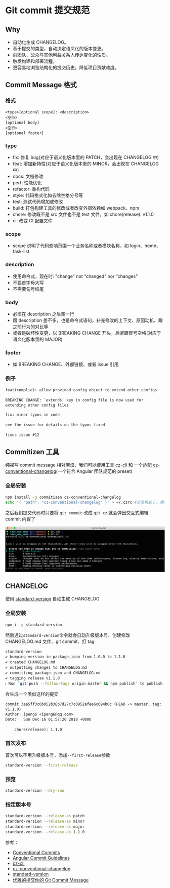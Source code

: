 # Git commit 提交规范

## Why

- 自动化生成 CHANGELOG。
- 基于提交的类型，自动决定语义化的版本变更。
- 向团队、公众与其他利益关系人传达变化的性质。
- 触发构建和部署流程。
- 更容易地浏览结构化的提交历史，降低项目贡献难度。

## Commit Message 格式

### 格式

```
<type>[optional scope]: <description>
<空行>
[optional body]
<空行>
[optional footer]
```

### type

- fix: 修复 bug(对应于语义化版本里的 PATCH，会出现在 CHANGELOG 中)
- feat: 增加新特性(对应于语义化版本里的 MINOR，会出现在 CHANGELOG 中)
- docs: 文档修改
- perf: 性能优化
- refactor: 重构代码
- style: 代码格式化如去除空格分号等
- test: 测试代码增加或修改
- build: 打包构建工具的修改或者改变外部依赖如 webpack、npm
- chore: 修改既不是 src 文件也不是 test 文件，如 chore(release): v1.1.0
- ci: 改变 CI 配置文件

### scope

- scope 说明了代码影响范围一个业务名称或者模块名称，如 login、home、task-list

### description

- 使用命令式，现在时: "change" not "changed" nor "changes"
- 不要首字母大写
- 不需要句号结尾

### body

- 必须在 description 之后空一行
- 跟 description 差不多，也是命令式语句，补充修改的上下文、原因动机、跟之前行为的对比等
- 或者是破坏性变更，以 BREAKING CHANGE 开头，后紧跟冒号空格(对应于语义化版本里的 MAJOR)

### footer

- 如 BREAKING CHANGE、外部链接、或者 issue 引用

### 例子

```
feat(complie): allow provided config object to extend other configs

BREAKING CHANGE: `extends` key in config file is now used for extending other config files
```

```
fix: minor typos in code

see the issue for details on the typos fixed

fixes issue #12
```

## Commitizen 工具

纯裸写 commit message 相对麻烦，我们可以使用工具 [cz-cli](https://github.com/commitizen/cz-cli) 和 一个适配 [cz-conventional-changelog](https://github.com/commitizen/cz-conventional-changelog)(一个符合 Angular 团队规范的 preset)

### 全局安装

```bash
npm install -g commitizen cz-conventional-changelog
echo '{ "path": "cz-conventional-changelog" }' > ~/.czrc #全局模式下, 需要 ~/.czrc 配置文件, 为 commitizen 指定 Adapter.
```

之后我们提交代码时只要将 `git commit` 改成 `git cz` 就会弹出交互式编辑 commit 内容了

![](img/gitcz.png)

## CHANGELOG

使用 [standard-version](https://github.com/conventional-changelog/standard-version) 自动生成 CHANGELOG

### 全局安装

```bash
npm i -g standard-version
```

然后通过`standard-version`命令就会自动升级版本号、创建修改 CHANGELOG.md 文件、git commit、打 tag

```bash
standard-version
✔ bumping version in package.json from 1.0.0 to 1.1.0
✔ created CHANGELOG.md
✔ outputting changes to CHANGELOG.md
✔ committing package.json and CHANGELOG.md
✔ tagging release v1.1.0
ℹ Run `git push --follow-tags origin master && npm publish` to publish
```

会生成一个类似这样的提交

```
commit 3ea5ff3c6b052b38b7d27c7c0952afee6c694b0c (HEAD -> master, tag: v1.1.0)
Author: ipeng6 <ipeng6@qq.com>
Date:   Sun Dec 16 01:57:26 2018 +0800

    chore(release): 1.1.0

```

### 首次发布

首次可以不用升级版本号，添加`--first-release`参数

```bash
standard-version --first-release
```

### 预览

```bash
standard-version --dry-run
```

### 指定版本号

```bash
standard-version --release-as patch
standard-version --release-as minor
standard-version --release-as major
standard-version --release-as 1.1.0
```

参考：

- [Conventional Commits](https://www.conventionalcommits.org/en/v1.0.0-beta.2/)
- [Angular Commit Guidelines](https://github.com/angular/angular.js/blob/master/CONTRIBUTING.md#commit)
- [cz-cli](https://github.com/commitizen/cz-cli)
- [cz-conventional-changelog](https://github.com/commitizen/cz-conventional-changelog)
- [standard-version](https://github.com/conventional-changelog/standard-version)
- [优雅的提交你的 Git Commit Message](https://zhuanlan.zhihu.com/p/34223150)
